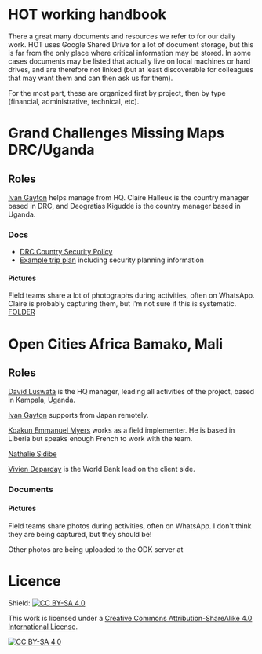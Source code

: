 # HOT working handbook

There a great many documents and resources we refer to for our daily work. HOT uses Google Shared Drive for a lot of document storage, but this is far from the only place where critical information may be stored. In some cases documents may be listed that actually live on local machines or hard drives, and are therefore not linked (but at least discoverable for colleagues that may want them and can then ask us for them).

For the most part, these are organized first by project, then by type (financial, administrative, technical, etc).

# Grand Challenges Missing Maps DRC/Uganda
## Roles
[Ivan Gayton]() helps manage from HQ. Claire Halleux is the country manager based in DRC, and Deogratias Kigudde is the country manager based in Uganda.

### Docs

- [DRC Country Security Policy](https://docs.google.com/document/d/12bijeiHPdC2i9aV9xoCKb1tJ6oQABs3YQbXu5i8Xzsw/edit)
- [Example trip plan](https://docs.google.com/document/d/1pwBECaCITzIj8maZNPnK4-BQJMJ6GHEQaT4BoXUKrfI/edit?usp=drivesdk) including security planning information

#### Pictures
Field teams share a lot of photographs during activities, often on WhatsApp. Claire is probably capturing them, but I'm not sure if this is systematic. [FOLDER]()

# Open Cities Africa Bamako, Mali
## Roles
[David Luswata]() is the HQ manager, leading all activities of the project, based in Kampala, Uganda.

[Ivan Gayton]() supports from Japan remotely.

[Koakun Emmanuel Myers]() works as a field implementer. He is based in Liberia but speaks enough French to work with the team.

[Nathalie Sidibe]()

[Vivien Deparday]() is the World Bank lead on the client side.

### Documents

#### Pictures
Field teams share photos during activities, often on WhatsApp. I don't think they are being captured, but they should be!

Other photos are being uploaded to the ODK server at


# Licence
Shield: [![CC BY-SA 4.0][cc-by-sa-shield]][cc-by-sa]

This work is licensed under a
[Creative Commons Attribution-ShareAlike 4.0 International License][cc-by-sa].

[![CC BY-SA 4.0][cc-by-sa-image]][cc-by-sa]

[cc-by-sa]: http://creativecommons.org/licenses/by-sa/4.0/
[cc-by-sa-image]: https://licensebuttons.net/l/by-sa/4.0/88x31.png
[cc-by-sa-shield]: https://img.shields.io/badge/License-CC%20BY--SA%204.0-lightgrey.svg

